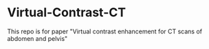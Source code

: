 # Virtual-Contrast-CT
This repo is for paper "Virtual contrast enhancement for CT scans of abdomen and pelvis"

